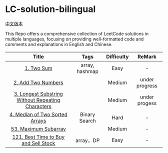# LC-solution-bilingual

[中文版本](/README_CN.md)

This Repo offers a comprehensive collection of LeetCode solutions in multiple languages, focusing on providing well-formatted code and comments and explanations in English and Chinese.

|                                                         Title                                                         |      Tags      | Difficulty |     ReMark     |
|:---------------------------------------------------------------------------------------------------------------------:|:--------------:|:----------:|:--------------:|
|                                        [1. Two Sum](/Solution/0001_Two_Sum.md)                                        | array, hashmap |    Easy    |       -        |
|                                [2. Add Two Numbers](/Solution/0002_Add_Two_Numbers.md)                                |                |   Medium   | under progress |
| [3. Longest Substring Without Repeating Characters](/Solution/0003_Longest_Substring_Without_Repeating_Characters.md) |                |   Medium   | under progess  |
|                    [4. Median of Two Sorted Arrays](/Solution/0004_Median_Of_Two_Sorted_Arrays.md)                    | Binary Search  |    Hard    |       -        |
|                         [53. Maximum Subarray](Solution/0053_Maximum_Subarray.md)                         |  |   Medium   |       -        |
|               [121. Best Time to Buy and Sell Stock](/Solution/0121_Best_Time_to_Buy_and_Sell_Stock.md)               |    array，DP    |    Easy    |       -        |
